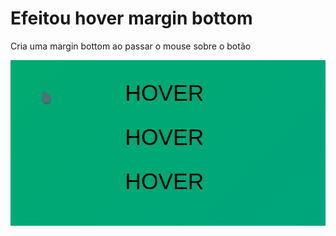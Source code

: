 # Efeitou hover margin bottom

Cria uma margin bottom ao passar o mouse sobre o botão

<img src="images/efeito-hover-margin-bottom.gif">